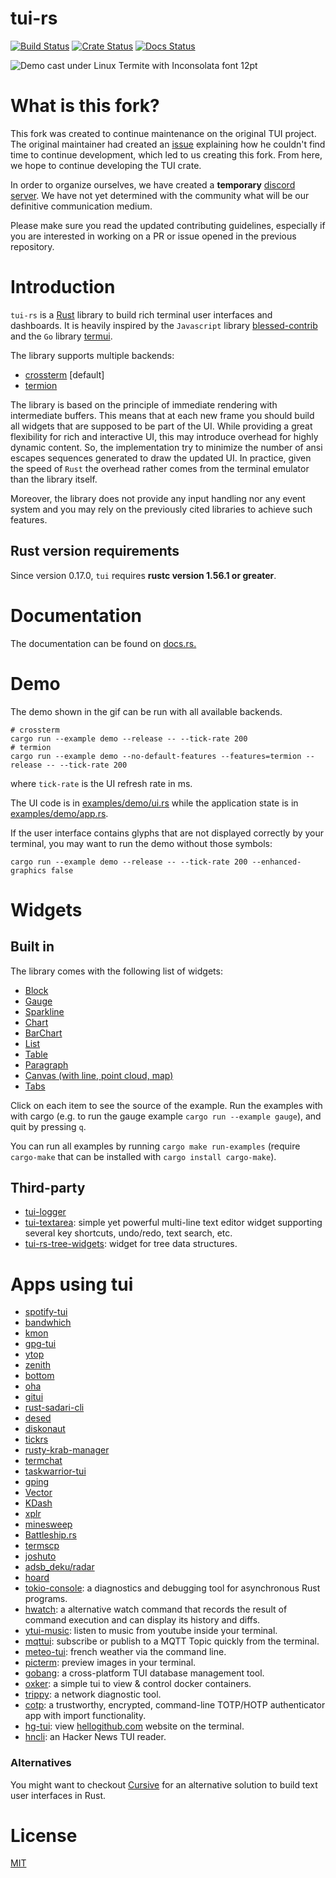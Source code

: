 # tui-rs

[![Build Status](https://github.com/fdehau/tui-rs/workflows/CI/badge.svg)](https://github.com/fdehau/tui-rs/actions?query=workflow%3ACI+)
[![Crate Status](https://img.shields.io/crates/v/tui.svg)](https://crates.io/crates/tui)
[![Docs Status](https://docs.rs/tui/badge.svg)](https://docs.rs/crate/tui/)

<img src="./assets/demo.gif" alt="Demo cast under Linux Termite with Inconsolata font 12pt">

# What is this fork?

This fork was created to continue maintenance on the original TUI project. The original maintainer had created an [issue](https://github.com/fdehau/tui-rs/issues/654) explaining how he couldn't find time to continue development, which led to us creating this fork. From here, we hope to continue developing the TUI crate.

In order to organize ourselves, we have created a **temporary** [discord server](https://discord.gg/pMCEU9hNEj). We have not yet determined with the community what will be our definitive communication medium.

Please make sure you read the updated contributing guidelines, especially if you are interested in working on a PR or issue opened in the previous repository.

# Introduction

`tui-rs` is a [Rust](https://www.rust-lang.org) library to build rich terminal
user interfaces and dashboards. It is heavily inspired by the `Javascript`
library [blessed-contrib](https://github.com/yaronn/blessed-contrib) and the
`Go` library [termui](https://github.com/gizak/termui).

The library supports multiple backends:
  - [crossterm](https://github.com/crossterm-rs/crossterm) [default]
  - [termion](https://github.com/ticki/termion)

The library is based on the principle of immediate rendering with intermediate
buffers. This means that at each new frame you should build all widgets that are
supposed to be part of the UI. While providing a great flexibility for rich and
interactive UI, this may introduce overhead for highly dynamic content. So, the
implementation try to minimize the number of ansi escapes sequences generated to
draw the updated UI. In practice, given the speed of `Rust` the overhead rather
comes from the terminal emulator than the library itself.

Moreover, the library does not provide any input handling nor any event system and
you may rely on the previously cited libraries to achieve such features.


## Rust version requirements

Since version 0.17.0, `tui` requires **rustc version 1.56.1 or greater**.

# Documentation

The documentation can be found on [docs.rs.](https://docs.rs/tui)

# Demo

The demo shown in the gif can be run with all available backends.

```
# crossterm
cargo run --example demo --release -- --tick-rate 200
# termion
cargo run --example demo --no-default-features --features=termion --release -- --tick-rate 200
```

where `tick-rate` is the UI refresh rate in ms.

The UI code is in [examples/demo/ui.rs](https://github.com/fdehau/tui-rs/blob/v0.19.0/examples/demo/ui.rs) while the
application state is in [examples/demo/app.rs](https://github.com/fdehau/tui-rs/blob/v0.19.0/examples/demo/app.rs).

If the user interface contains glyphs that are not displayed correctly by your terminal, you may want to run
the demo without those symbols:

```
cargo run --example demo --release -- --tick-rate 200 --enhanced-graphics false
```

# Widgets

## Built in

The library comes with the following list of widgets:

  * [Block](https://github.com/fdehau/tui-rs/blob/v0.19.0/examples/block.rs)
  * [Gauge](https://github.com/fdehau/tui-rs/blob/v0.19.0/examples/gauge.rs)
  * [Sparkline](https://github.com/fdehau/tui-rs/blob/v0.19.0/examples/sparkline.rs)
  * [Chart](https://github.com/fdehau/tui-rs/blob/v0.19.0/examples/chart.rs)
  * [BarChart](https://github.com/fdehau/tui-rs/blob/v0.19.0/examples/barchart.rs)
  * [List](https://github.com/fdehau/tui-rs/blob/v0.19.0/examples/list.rs)
  * [Table](https://github.com/fdehau/tui-rs/blob/v0.19.0/examples/table.rs)
  * [Paragraph](https://github.com/fdehau/tui-rs/blob/v0.19.0/examples/paragraph.rs)
  * [Canvas (with line, point cloud, map)](https://github.com/fdehau/tui-rs/blob/v0.19.0/examples/canvas.rs)
  * [Tabs](https://github.com/fdehau/tui-rs/blob/v0.19.0/examples/tabs.rs)

Click on each item to see the source of the example. Run the examples with with 
cargo (e.g. to run the gauge example `cargo run --example gauge`), and quit by pressing `q`.

You can run all examples by running `cargo make run-examples` (require
`cargo-make` that can be installed with `cargo install cargo-make`).

## Third-party

* [tui-logger](https://github.com/gin66/tui-logger)
* [tui-textarea](https://github.com/rhysd/tui-textarea): simple yet powerful multi-line text editor widget supporting several key shortcuts, undo/redo, text search, etc.
* [tui-rs-tree-widgets](https://github.com/EdJoPaTo/tui-rs-tree-widget): widget for tree data structures.

# Apps using tui

* [spotify-tui](https://github.com/Rigellute/spotify-tui)
* [bandwhich](https://github.com/imsnif/bandwhich)
* [kmon](https://github.com/orhun/kmon)
* [gpg-tui](https://github.com/orhun/gpg-tui)
* [ytop](https://github.com/cjbassi/ytop)
* [zenith](https://github.com/bvaisvil/zenith)
* [bottom](https://github.com/ClementTsang/bottom)
* [oha](https://github.com/hatoo/oha)
* [gitui](https://github.com/extrawurst/gitui)
* [rust-sadari-cli](https://github.com/24seconds/rust-sadari-cli)
* [desed](https://github.com/SoptikHa2/desed)
* [diskonaut](https://github.com/imsnif/diskonaut)
* [tickrs](https://github.com/tarkah/tickrs)
* [rusty-krab-manager](https://github.com/aryakaul/rusty-krab-manager)
* [termchat](https://github.com/lemunozm/termchat)
* [taskwarrior-tui](https://github.com/kdheepak/taskwarrior-tui)
* [gping](https://github.com/orf/gping/)
* [Vector](https://vector.dev)
* [KDash](https://github.com/kdash-rs/kdash)
* [xplr](https://github.com/sayanarijit/xplr)
* [minesweep](https://github.com/cpcloud/minesweep-rs)
* [Battleship.rs](https://github.com/deepu105/battleship-rs)
* [termscp](https://github.com/veeso/termscp)
* [joshuto](https://github.com/kamiyaa/joshuto)
* [adsb_deku/radar](https://github.com/wcampbell0x2a/adsb_deku#radar-tui)
* [hoard](https://github.com/Hyde46/hoard)
* [tokio-console](https://github.com/tokio-rs/console): a diagnostics and debugging tool for asynchronous Rust programs.
* [hwatch](https://github.com/blacknon/hwatch): a alternative watch command that records the result of command execution and can display its history and diffs.
* [ytui-music](https://github.com/sudipghimire533/ytui-music): listen to music from youtube inside your terminal.
* [mqttui](https://github.com/EdJoPaTo/mqttui): subscribe or publish to a MQTT Topic quickly from the terminal.
* [meteo-tui](https://github.com/16arpi/meteo-tui): french weather via the command line.
* [picterm](https://github.com/ksk001100/picterm): preview images in your terminal.
* [gobang](https://github.com/TaKO8Ki/gobang): a cross-platform TUI database management tool.
* [oxker](https://github.com/mrjackwills/oxker): a simple tui to view & control docker containers.
* [trippy](https://github.com/fujiapple852/trippy): a network diagnostic tool.
* [cotp](https://github.com/replydev/cotp): a trustworthy, encrypted, command-line TOTP/HOTP authenticator app with import functionality.
* [hg-tui](https://github.com/kaixinbaba/hg-tui): view [hellogithub.com](https://hellogithub.com/) website on the terminal.
* [hncli](https://github.com/pierreyoda/hncli): an Hacker News TUI reader.

### Alternatives

You might want to checkout [Cursive](https://github.com/gyscos/Cursive) for an
alternative solution to build text user interfaces in Rust.

# License

[MIT](LICENSE)

